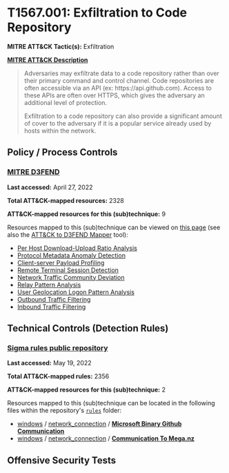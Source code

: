 # T1567.001: Exfiltration to Code Repository
**MITRE ATT&CK Tactic(s):** Exfiltration

**[MITRE ATT&CK Description](https://attack.mitre.org/techniques/T1567/001)**
<blockquote>Adversaries may exfiltrate data to a code repository rather than over their primary command and control channel. Code repositories are often accessible via an API (ex: https://api.github.com). Access to these APIs are often over HTTPS, which gives the adversary an additional level of protection.

Exfiltration to a code repository can also provide a significant amount of cover to the adversary if it is a popular service already used by hosts within the network. </blockquote>

## Policy / Process Controls
### [MITRE D3FEND](https://d3fend.mitre.org/)
**Last accessed:** April 27, 2022

**Total ATT&CK-mapped resources:** 2328

**ATT&CK-mapped resources for this (sub)technique:** 9

Resources mapped to this (sub)technique can be viewed on [this page](https://d3fend.mitre.org/) (see also the [ATT&CK to D3FEND Mapper](https://d3fend.mitre.org/tools/attack-mapper) tool):

* [Per Host Download-Upload Ratio Analysis](https://d3fend.mitre.org/techniques/d3f:PerHostDownload-UploadRatioAnalysis)
* [Protocol Metadata Anomaly Detection](https://d3fend.mitre.org/techniques/d3f:ProtocolMetadataAnomalyDetection)
* [Client-server Payload Profiling](https://d3fend.mitre.org/techniques/d3f:Client-serverPayloadProfiling)
* [Remote Terminal Session Detection](https://d3fend.mitre.org/techniques/d3f:RemoteTerminalSessionDetection)
* [Network Traffic Community Deviation](https://d3fend.mitre.org/techniques/d3f:NetworkTrafficCommunityDeviation)
* [Relay Pattern Analysis](https://d3fend.mitre.org/techniques/d3f:RelayPatternAnalysis)
* [User Geolocation Logon Pattern Analysis](https://d3fend.mitre.org/techniques/d3f:UserGeolocationLogonPatternAnalysis)
* [Outbound Traffic Filtering](https://d3fend.mitre.org/techniques/d3f:OutboundTrafficFiltering)
* [Inbound Traffic Filtering](https://d3fend.mitre.org/techniques/d3f:InboundTrafficFiltering)

## Technical Controls (Detection Rules)
### [Sigma rules public repository](https://github.com/SigmaHQ/sigma)
**Last accessed:** May 19, 2022

**Total ATT&CK-mapped rules:** 2356

**ATT&CK-mapped resources for this (sub)technique:** 2

Resources mapped to this (sub)technique can be located in the following files within the repository's <code>[rules](https://github.com/SigmaHQ/sigma/tree/master/rules)</code> folder:

* [windows](https://github.com/SigmaHQ/sigma/tree/master/rules/windows/) / [network_connection](https://github.com/SigmaHQ/sigma/tree/master/rules/windows/network_connection/) / **[Microsoft Binary Github Communication](https://github.com/SigmaHQ/sigma/blob/master/rules/windows/network_connection/net_connection_win_binary_github_com.yml)**
* [windows](https://github.com/SigmaHQ/sigma/tree/master/rules/windows/) / [network_connection](https://github.com/SigmaHQ/sigma/tree/master/rules/windows/network_connection/) / **[Communication To Mega.nz](https://github.com/SigmaHQ/sigma/blob/master/rules/windows/network_connection/net_connection_win_mega_nz.yml)**


## Offensive Security Tests
